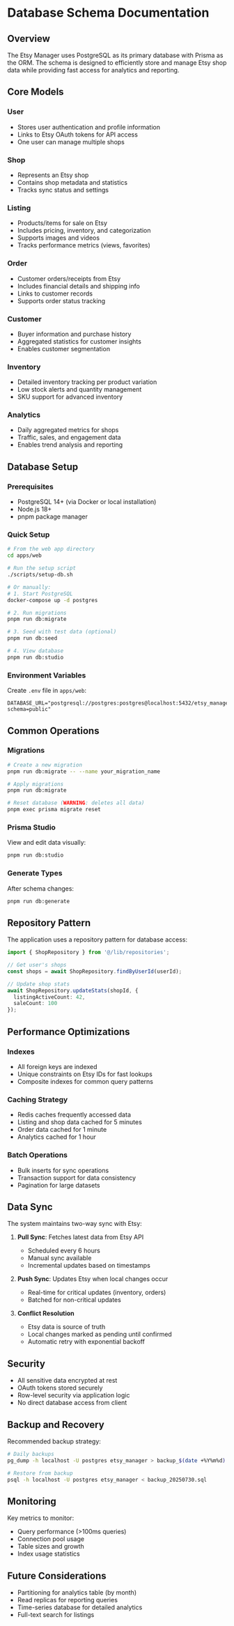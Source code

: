 # Database Schema Documentation

## Overview

The Etsy Manager uses PostgreSQL as its primary database with Prisma as the ORM. The schema is designed to efficiently store and manage Etsy shop data while providing fast access for analytics and reporting.

## Core Models

### User
- Stores user authentication and profile information
- Links to Etsy OAuth tokens for API access
- One user can manage multiple shops

### Shop
- Represents an Etsy shop
- Contains shop metadata and statistics
- Tracks sync status and settings

### Listing
- Products/items for sale on Etsy
- Includes pricing, inventory, and categorization
- Supports images and videos
- Tracks performance metrics (views, favorites)

### Order
- Customer orders/receipts from Etsy
- Includes financial details and shipping info
- Links to customer records
- Supports order status tracking

### Customer
- Buyer information and purchase history
- Aggregated statistics for customer insights
- Enables customer segmentation

### Inventory
- Detailed inventory tracking per product variation
- Low stock alerts and quantity management
- SKU support for advanced inventory

### Analytics
- Daily aggregated metrics for shops
- Traffic, sales, and engagement data
- Enables trend analysis and reporting

## Database Setup

### Prerequisites
- PostgreSQL 14+ (via Docker or local installation)
- Node.js 18+
- pnpm package manager

### Quick Setup

```bash
# From the web app directory
cd apps/web

# Run the setup script
./scripts/setup-db.sh

# Or manually:
# 1. Start PostgreSQL
docker-compose up -d postgres

# 2. Run migrations
pnpm run db:migrate

# 3. Seed with test data (optional)
pnpm run db:seed

# 4. View database
pnpm run db:studio
```

### Environment Variables

Create `.env` file in `apps/web`:

```env
DATABASE_URL="postgresql://postgres:postgres@localhost:5432/etsy_manager?schema=public"
```

## Common Operations

### Migrations

```bash
# Create a new migration
pnpm run db:migrate -- --name your_migration_name

# Apply migrations
pnpm run db:migrate

# Reset database (WARNING: deletes all data)
pnpm exec prisma migrate reset
```

### Prisma Studio

View and edit data visually:

```bash
pnpm run db:studio
```

### Generate Types

After schema changes:

```bash
pnpm run db:generate
```

## Repository Pattern

The application uses a repository pattern for database access:

```typescript
import { ShopRepository } from '@/lib/repositories';

// Get user's shops
const shops = await ShopRepository.findByUserId(userId);

// Update shop stats
await ShopRepository.updateStats(shopId, {
  listingActiveCount: 42,
  saleCount: 100
});
```

## Performance Optimizations

### Indexes
- All foreign keys are indexed
- Unique constraints on Etsy IDs for fast lookups
- Composite indexes for common query patterns

### Caching Strategy
- Redis caches frequently accessed data
- Listing and shop data cached for 5 minutes
- Order data cached for 1 minute
- Analytics cached for 1 hour

### Batch Operations
- Bulk inserts for sync operations
- Transaction support for data consistency
- Pagination for large datasets

## Data Sync

The system maintains two-way sync with Etsy:

1. **Pull Sync**: Fetches latest data from Etsy API
   - Scheduled every 6 hours
   - Manual sync available
   - Incremental updates based on timestamps

2. **Push Sync**: Updates Etsy when local changes occur
   - Real-time for critical updates (inventory, orders)
   - Batched for non-critical updates

3. **Conflict Resolution**
   - Etsy data is source of truth
   - Local changes marked as pending until confirmed
   - Automatic retry with exponential backoff

## Security

- All sensitive data encrypted at rest
- OAuth tokens stored securely
- Row-level security via application logic
- No direct database access from client

## Backup and Recovery

Recommended backup strategy:

```bash
# Daily backups
pg_dump -h localhost -U postgres etsy_manager > backup_$(date +%Y%m%d).sql

# Restore from backup
psql -h localhost -U postgres etsy_manager < backup_20250730.sql
```

## Monitoring

Key metrics to monitor:
- Query performance (>100ms queries)
- Connection pool usage
- Table sizes and growth
- Index usage statistics

## Future Considerations

- Partitioning for analytics table (by month)
- Read replicas for reporting queries
- Time-series database for detailed analytics
- Full-text search for listings
